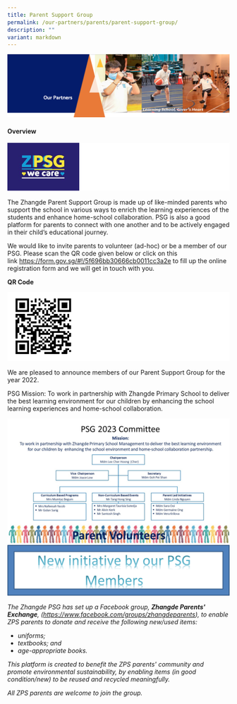 ```yaml
---
title: Parent Support Group
permalink: /our-partners/parents/parent-support-group/
description: ""
variant: markdown
---
```

<img src="/images/OurPartners.png">
<h4><strong>Overview</strong></h4>
<img src="/images/PSG1.png">
<p>The Zhangde Parent Support Group is made up of like-minded parents who support the school in various ways to enrich the learning experiences of the students and enhance home-school collaboration. PSG is also a good platform for parents to connect with one another and to be actively engaged in their child’s educational journey.&nbsp;</p>
<p>We would like to invite parents&nbsp;to volunteer (ad-hoc) or be a member of our PSG. Please scan the QR code given below or click on this link&nbsp;<a href="https://form.gov.sg/#!/5f696bb30666cb0011cc3a2e" target="_blank" rel="noopener">https://form.gov.sg/#!/5f696bb30666cb0011cc3a2e</a>&nbsp;to fill&nbsp;up the online registration form and we will get in touch with you.</p>
<p><strong>QR Code</strong></p>
<img src="/images/PSG2.png">
<p>We are pleased to announce members of our Parent Support Group for the year 2022.</p>
<p>PSG Mission: To work in partnership with Zhangde Primary School to deliver the best learning environment for our children by enhancing the school learning experiences and home-school collaboration.</p>
<img src="/images/zhangde%20primary%20school%20parent%20support%20group%20organ%20chart%202023.jpg"><br>
<img src="/images/PSG4.png">
<p><em>The Zhangde PSG has set up a Facebook group,&nbsp;<strong>Zhangde Parents' Exchange</strong>, (<a href="https://www.facebook.com/groups/zhangdeparents">https://www.facebook.com/groups/zhangdeparents</a>), to enable ZPS parents to donate and receive the following new/used items:</em></p>
<ul>
<li><em>uniforms;</em></li>
<li><em>textbooks; and</em></li>
<li><em>age-appropriate books.</em></li>
</ul>
<p><em>This platform is created to benefit the ZPS parents' community and promote environmental sustainability, by enabling items (in good condition/new) to be reused and recycled meaningfully.</em></p>
<p><em>All ZPS parents are welcome to join the group. </em></p>